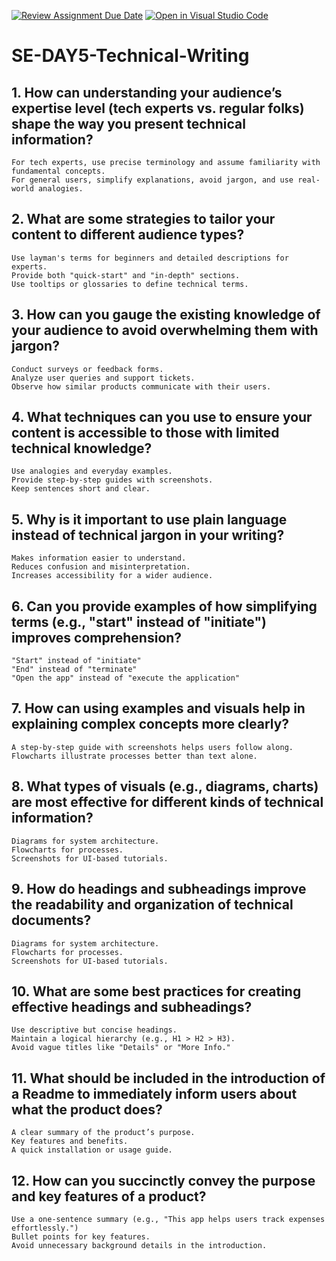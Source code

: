 [![Review Assignment Due Date](https://classroom.github.com/assets/deadline-readme-button-22041afd0340ce965d47ae6ef1cefeee28c7c493a6346c4f15d667ab976d596c.svg)](https://classroom.github.com/a/zsAR-pyY)
[![Open in Visual Studio Code](https://classroom.github.com/assets/open-in-vscode-2e0aaae1b6195c2367325f4f02e2d04e9abb55f0b24a779b69b11b9e10269abc.svg)](https://classroom.github.com/online_ide?assignment_repo_id=18700242&assignment_repo_type=AssignmentRepo)
# SE-DAY5-Technical-Writing
## 1. How can understanding your audience’s expertise level (tech experts vs. regular folks) shape the way you present technical information?
    For tech experts, use precise terminology and assume familiarity with fundamental concepts.
    For general users, simplify explanations, avoid jargon, and use real-world analogies.

## 2. What are some strategies to tailor your content to different audience types?
    Use layman's terms for beginners and detailed descriptions for experts.
    Provide both "quick-start" and "in-depth" sections.
    Use tooltips or glossaries to define technical terms.

## 3. How can you gauge the existing knowledge of your audience to avoid overwhelming them with jargon?
    Conduct surveys or feedback forms.
    Analyze user queries and support tickets.
    Observe how similar products communicate with their users.

## 4. What techniques can you use to ensure your content is accessible to those with limited technical knowledge?
    Use analogies and everyday examples.
    Provide step-by-step guides with screenshots.
    Keep sentences short and clear.

## 5. Why is it important to use plain language instead of technical jargon in your writing?
    Makes information easier to understand.
    Reduces confusion and misinterpretation.
    Increases accessibility for a wider audience.

## 6. Can you provide examples of how simplifying terms (e.g., "start" instead of "initiate") improves comprehension?
    "Start" instead of "initiate"
    "End" instead of "terminate"
    "Open the app" instead of "execute the application"

## 7. How can using examples and visuals help in explaining complex concepts more clearly?
    A step-by-step guide with screenshots helps users follow along.
    Flowcharts illustrate processes better than text alone.

## 8. What types of visuals (e.g., diagrams, charts) are most effective for different kinds of technical information?
    Diagrams for system architecture.
    Flowcharts for processes.
    Screenshots for UI-based tutorials.

## 9. How do headings and subheadings improve the readability and organization of technical documents?
    Diagrams for system architecture.
    Flowcharts for processes.
    Screenshots for UI-based tutorials.

## 10. What are some best practices for creating effective headings and subheadings?
    Use descriptive but concise headings.
    Maintain a logical hierarchy (e.g., H1 > H2 > H3).
    Avoid vague titles like "Details" or "More Info."

## 11. What should be included in the introduction of a Readme to immediately inform users about what the product does?
    A clear summary of the product’s purpose.
    Key features and benefits.
    A quick installation or usage guide.

## 12. How can you succinctly convey the purpose and key features of a product?
    Use a one-sentence summary (e.g., "This app helps users track expenses effortlessly.")
    Bullet points for key features.
    Avoid unnecessary background details in the introduction.